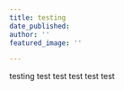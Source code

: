 ```yaml
---
title: testing
date_published: 
author: ''
featured_image: ''

---
```

testing test test test test test